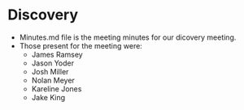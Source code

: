 # Discovery
 - Minutes.md file is the meeting minutes for our dicovery meeting.
 - Those present for the meeting were:
   - James Ramsey
   - Jason Yoder
   - Josh Miller
   - Nolan Meyer
   - Kareline Jones
   - Jake King
